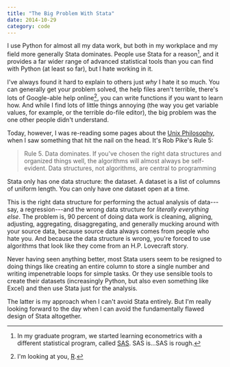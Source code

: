 ```yaml
---
title: "The Big Problem With Stata"
date: 2014-10-29
category: code
---
```


I use Python for almost all my data work, but both in my workplace and my field
more generally Stata dominates.  People use Stata for a reason[^beatssas], and it provides
a far wider range of advanced statistical tools than you can find with Python
(at least so far), but I hate working in it.

I've always found it hard to explain to others just *why* I hate it so much.
You can generally get your problem solved, the help files aren't terrible,
there's lots of Google-able help online[^r], you can write functions if you
want to learn how.  And while I find lots of little things annoying (the way
you get variable values, for example, or the terrible do-file editor), the big
problem was the one other people didn't understand.

Today, however, I was re-reading some pages about the [Unix Philosophy], when
I saw something that hit the nail on the head.  It's Rob Pike's Rule 5:

> Rule 5. Data dominates. If you've chosen the right data structures and
> organized things well, the algorithms will almost always be self-evident.
> Data structures, not algorithms, are central to programming

Stata only has one data structure: the dataset. A dataset is a list of columns
of uniform length. You can only have one dataset open at a time.

This is the right data structure for performing the actual analysis of
data---say, a regression---and the wrong data structure for *literally
everything else*. The problem is, 90 percent of doing data work is cleaning,
aligning, adjusting, aggregating, disaggregating, and generally mucking around
with your source data, because source data always comes from people who hate
you. And because the data structure is wrong, you're forced to use algorithms
that look like they come from an H.P. Lovecraft story.

Never having seen anything better, most Stata users seem to be resigned to
doing things like creating an entire column to store a single number and
writing impenetrable loops for simple tasks. Or they use sensible tools to
create their datasets (increasingly Python, but also even something like
Excel) and then use Stata just for the analysis.

The latter is my approach when I can't avoid Stata entirely. But I'm really
looking forward to the day when I can avoid the fundamentally flawed design of
Stata altogether.

[^beatssas]: In my graduate program, we started learning econometrics with a
    different statistical program, called
    [SAS](http://en.wikipedia.org/wiki/SAS_(software)). SAS is...SAS is rough.

[^r]: I'm looking at you, [R](http://en.wikipedia.org/wiki/R_(programming_language)). 

[Unix Philosophy]: http://www.faqs.org/docs/artu/ch01s06.html

